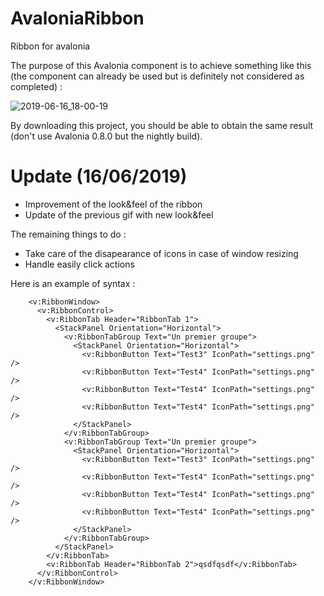 # AvaloniaRibbon
Ribbon for avalonia

The purpose of this Avalonia component is to achieve something like this (the component can already be used but is definitely not considered as completed) :

![2019-06-16_18-00-19](https://user-images.githubusercontent.com/16206389/59566444-a752ea80-9060-11e9-828b-593d347f797d.gif)

By downloading this project, you should be able to obtain the same result (don't use Avalonia 0.8.0 but the nightly build).

# Update (16/06/2019)
- Improvement of the look&feel of the ribbon
- Update of the previous gif with new look&feel

The remaining things to do :
- Take care of the disapearance of icons in case of window resizing
- Handle easily click actions

Here is an example of syntax :
```xaml
    <v:RibbonWindow>
      <v:RibbonControl>
        <v:RibbonTab Header="RibbonTab 1">
          <StackPanel Orientation="Horizontal">
            <v:RibbonTabGroup Text="Un premier groupe">
              <StackPanel Orientation="Horizontal">
                <v:RibbonButton Text="Test3" IconPath="settings.png" />
                <v:RibbonButton Text="Test4" IconPath="settings.png" />
                <v:RibbonButton Text="Test4" IconPath="settings.png" />
                <v:RibbonButton Text="Test4" IconPath="settings.png" />
              </StackPanel>
            </v:RibbonTabGroup>
            <v:RibbonTabGroup Text="Un premier groupe">
              <StackPanel Orientation="Horizontal">
                <v:RibbonButton Text="Test3" IconPath="settings.png" />
                <v:RibbonButton Text="Test4" IconPath="settings.png" />
                <v:RibbonButton Text="Test4" IconPath="settings.png" />
                <v:RibbonButton Text="Test4" IconPath="settings.png" />
              </StackPanel>
            </v:RibbonTabGroup>
          </StackPanel>
        </v:RibbonTab>
        <v:RibbonTab Header="RibbonTab 2">qsdfqsdf</v:RibbonTab>
      </v:RibbonControl>
    </v:RibbonWindow>
```
